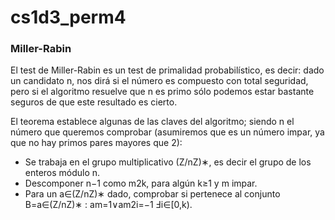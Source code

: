 # cs1d3_perm4

### Miller-Rabin 

El test de Miller-Rabin es un test de primalidad probabilístico, es decir: dado un candidato n, nos dirá si el número es compuesto con total seguridad, pero si el algoritmo resuelve que n es primo sólo podemos estar bastante seguros de que este resultado es cierto.

El teorema establece algunas de las claves del algoritmo; siendo n el número que queremos comprobar (asumiremos que es un número impar, ya que no hay primos pares mayores que 2):
* Se trabaja en el grupo multiplicativo (Z/nZ)∗, es decir el grupo de los enteros módulo n.
* Descomponer n−1 como m2k, para algún k≥1 y m impar.
* Para un a∈(Z/nZ)∗ dado, comprobar si pertenece al conjunto B=a∈(Z/nZ)∗ : am=1∨am2i=−1 Ⅎi∈[0,k).
